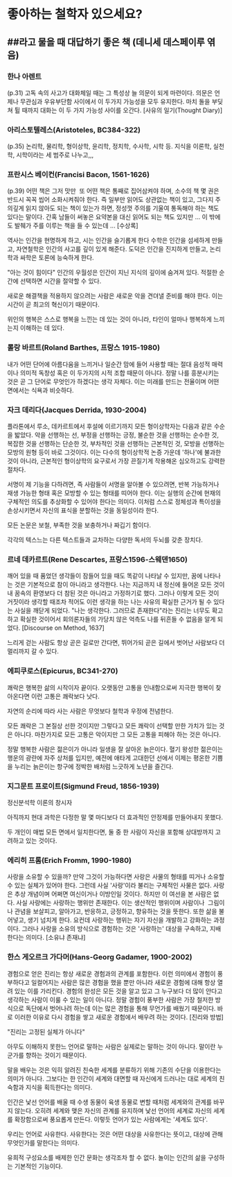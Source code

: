 # 좋아하는 철학자 있으세요?
##라고 물을 때 대답하기 좋은 책 (데니세 데스페이루 엮음)
-------------------------------

### 한나 아렌트
(p.31) 고독 속의 사고가 대화체일 때는 그 특성상 늘 의문이 되게 마련이다.
의문은 언제나 무관심과 우유부단함 사이에서 이 두가지 가능성을 모두 유지한다.
마치 돌을 부딪쳐 튈 때까지 대화는 이 두 가지 가능성 사이를 오간다. [사유의 일기(Thought Diary)] 

### 아리스토텔레스(Aristoteles, BC384-322)
(p.35) 
논리학, 물리학, 형이상학, 윤리학, 정치학, 수사학, 시학 등. 
지식을 이론학, 실천학, 시학이라는 세 범주로 나누고,,,

### 프란시스 베이컨(Francisi Bacon, 1561-1626)
(p.39) 어떤 책은 그저 맛만  또 어떤 책은 통째로 집어삼켜야 하며, 소수의 책 몇 권은 반드시 꼭꼭 씹어 소화시켜줘야 한다.
즉 일부만 읽어도 상관없는 책이 있고, 그다지 주의깊게 읽지 않아도 되는 책이 있는가 하면, 정성껏 주의를 기울여 통독해야 하는 책도 있다는 말이다.
간혹 남들이 써놓은 요약본을 대신 읽어도 되는 책도 있지만 ... 이 밖에도 발췌가 주를 이루는 책을 들 수 있는데 ... [수상록]

역사는 인간을 현명하게 하고, 시는 인간을 슬기롭게 한다
수학은 인간을 섬세하게 만들고, 자연철학은 인간의 사고를 깊이 있게 해준다.
도덕은 인간을 진지하게 만들고, 논리학과 싸학은 토론에 능숙하게 한다. 

"아는 것이 힘이다" 
인간의 우월성은 인간이 지닌 지식의 깊이에 숨겨져 있다. 
적절한 순간에 선택하면 시간을 절약할 수 있다. 

새로운 해결책을 적용하지 않으려는 사람은 
새로운 악을 견뎌낼 준비를 해야 한다.
이는 시간이 곧 최고의 혁신이기 때문이다. 

위인의 행복은 스스로 행복을 느낀는 데 있는 것이 아니라, 
타인이 얼마나 행복하게 느끼는지 이해하는 데 있다. 

### 롤랑 바르트(Roland Barthes, 프랑스 1915-1980) 
내가 어떤 단어에 아름다움을 느끼거나 일순간 맘에 들어 사용할 때는 
절대 음성적 매력이나 의미적 독창성 혹은 이 두가지의 시적 조합 때문이 아니다.
정말 나를 흥분시키는 것은 곧 그 단어로 무엇인가 하겠다는 생각 자체다.
이는 미래를 만드는 전율이며 어떤 면에서는 식욕과 비슷하다.

### 자크 데리다(Jacques Derrida, 1930-2004)
플라톤에서 루소, 데카르트에서 후설에 이르기까지 모든 형이상학자는 다음과 같은 수순을 밟았다.
악을 선행하는 선, 부정을 선행하는 긍정, 불순한 것을 선행하는 순수한 것, 복잡한 것을 선행하는 단순한 것, 
부차적인 것을 선행하는 근본적인 것, 모방을 선행하는 모방의 원형 등이 바로 그것이다. 
이는 다수의 형이상학적 논증 가운데 '하나'에 불과한 것이 아니라, 
근본적인 형이상학의 요구로서 가장 끈질기게 작용해온 심오하고도 강력한 절차다. 

서명이 제 기능을 다하려면, 즉 사람들이 서명을 알아볼 수 있으려면, 반복 가능하거나 재생 가능한 형태 혹은 모방할 수 있는 형태를 띠어야 한다.
이는 실행의 순간에 현재의 구체적인 의도를 추상화할 수 있어야 한다는 의미다.
이처럼 스스로 정체성과 특이성을 손상시키면서 자신의 표식을 분할하는 것을 동일성이라 한다. 

모든 논문은 보철, 부족한 것을 보충하거나 짜깁기 함이다.

각각의 텍스느는 다른 텍스트들과 교차하는 다양한 독서의 두뇌를 갖춘 장치다. 

### 르네 데카르트(Rene Descartes, 프랑스1596-스웨덴1650) 
깨어 있을 때 품었던 생각들이 잠들어 있을 때도 똑같이 나타날 수 있지만, 꿈에 나타나는 것은 기본적으로 참이 아니라고 생각한다.
나는 지금까지 내 정신에 들어온 모든 것이 내 꿈속의 환영보다 더 참된 것은 아니라고 가정하기로 했다.
그러나 이렇게 모든 것이 거짓이라 생각할 때조차 적어도 이런 생각을 하는 나는 사유의 확실한 근거가 될 수 있다는 사실을 깨닫게 되었다. 
"나는 생각한다. 그러므로 존재한다"라는 진리는 너무도 확고하고 확실한 것이어서 
회의론자들의 가당치 않은 억측도 나를 뒤흔들 수 없음을 알게 되었다. [Discourse on Method, 1637] 

느리게 걷는 사람도 항상 곧은 길로만 간다면, 뛰어가되 곧은 길에서 벗어난 사람보다 더 멀리까지 갈 수 있다. 

### 에피쿠로스(Epicurus, BC341-270) 
쾌락은 행복한 삶의 시작이자 끝이다. 
오랫동안 고통을 인내함으로써 지극한 행복이 찾아온다면 이런 고통은 쾌락보다 낫다. 

자연의 순리에 따라 사는 사람은 무엇보다 철학과 우정에 전념한다. 

모든 쾌락은 그 본질상 선한 것이지만 그렇다고 모든 쾌락이 선택할 만한 가치가 있는 것은 아니다.
마찬가지로 모든 고통은 악이지만 그 모든 고통을 피해야 하는 것은 아니다. 

정말 행복한 사람은 젊은이가 아니라 일생을 잘 살아온 늙은이다.
혈기 왕성한 젊은이는 행운의 광란에 자주 상처를 입지만,
예전에 애타게 고대한던 선에서 이제는 평온한 기쁨을 누리는 늙은이는 항구에 정박한 배처럼 느긋하게 노년을 즐긴다. 

### 지그문트 프로이트(Sigmund Freud, 1856-1939)
정신분석학 이론의 창시자 

아직까지 현대 과학은 다정한 말 몇 마디보다 더 효과적인 안정제를 만들어내지 못했다. 

두 개인이 매법 모든 면에서 일치한다면, 둘 중 한 사람이 자신을 포함해 상대방까지 고려하고 있는 것이다. 

### 에리히 프롬(Erich Fromm, 1990-1980) 
사랑을 소유할 수 있을까? 만약 그것이 가능하다면 사랑은 사물의 형태를 띠거나 소유할 수 있는 실체가 있어야 한다.
그런데 사실 '사랑'이라 불리는 구체적인 사물은 없다.
사랑은 추상 개념이며 어쩌면 여신이거나 이방인일 것이다. 
하지만 이 여선을 본 사람은 없다. 
사실 사랑에는 사랑하는 행위만 존재한다. 
이는 생산적인 행위이며 사람이나  그림이나 관념을 보살피고, 알아가고, 반응하고, 긍정하고, 향유하는 것을 뜻한다.
또한 삶을 불어넣고, 생기 넘치게 한다. 
요컨데 사랑하는 행위는 자기 자신을 개발하고 강화하는 과정이다. 
그러나 사랑을 소유의 방식으로 경험하는 것은 '사랑하는' 대상을 구속하고, 지배한다는 의미다. [소유냐 존재냐]

### 한스 게오르크 가다머(Hans-Georg Gadamer, 1900-2002)
경험으로 얻은 진리는 항상 새로운 경험과의 관계를 포함한다. 
이런 의미에서 경험이 풍부하다고 일컬어지는 사람은 많은 경험을 했을 뿐만 아니라 새로운 경험에 대해 항상 열려 있는 이를 가리킨다. 
경험의 완성은 모든 것을 알고 있고 그 누구보다 더 많이 안다고 생각하는 사람이 이룰 수 있는 일이 아니다. 
정말 경험이 풍부한 사람은 가장 철저한 방식으로 독단에서 벗어나려 하는데 이는 많은 경험을 통해 무언가를 배웠기 때문이다.
바로 이러한 이유로 다시 경험을 쌓고 새로운 경험에서 배우려 하는 것이다. [진리와 방법]

"진리는 고정된 실체가 아니다"

아무도 이해하지 못한느 언어로 말하는 사람은 실제로는 말하는 것이 아니다.
말이란 누군가를 향하는 것이기 때문이다. 

말을 배우는 것은 익히 알려진 친숙한 세계를 분류하기 위해 기존의 수단을 이용한다는 의미가 아니다. 
그보다는 한 인간이 세계와 대면할 때 자신에게 드러나는 대로 세계의 친숙함과 지식을 획득한다는 의미다.

인간은 낯선 언어를 배울 때 수생 동물이 육생 동물로 변할 때처럼 세계와의 관계를 바꾸지 않는다.
오히려 세계와 맺은 자신의 관계를 유지하며 낯선 언어의 세계로 자신의 세계를 확장함으로써 풍요롭게 만든다. 
이렇듯 언어가 있는 사람에게는 '세계도 있다'.

우리는 언어로 사유한다. 사유한다는 것은 어떤 대상을 사유한다는 뜻이고, 대상에 관해 무엇인가를 말한다는 의미다. 

유희적 구성요소를 배제한 인간 문화는 생각조차 할 수 없다. 놀이는 인간의 삶을 구성하는 기본적인 기능이다. 



